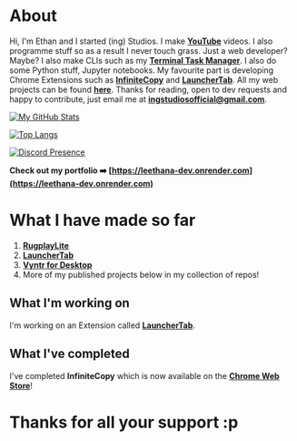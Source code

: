 # About
Hi, I'm Ethan and I started (ing) Studios. I make [**YouTube**](https://youtube.com/@ai-turtle) videos. I also programme stuff so as a result I never touch grass. Just a web developer? Maybe? I also make CLIs such as my [**Terminal Task Manager**](https://github.com/ingStudiosOfficial/terminaltaskmanager). I also do some Python stuff, Jupyter notebooks. My favourite part is developing Chrome Extensions such as [**InfiniteCopy**](https://github.com/ing-Studios-Web-Labs/infinitecopy) and [**LauncherTab**](https://github.com/ing-Studios-Web-Labs/launchertab). All my web projects can be found [**here**](https://github.com/ing-Studios-Web-Labs). Thanks for reading, open to dev requests and happy to contribute, just email me at [**ingstudiosofficial@gmail.com**](mailto:ingstudiosofficial@gmail.com?subject=Developer%20Request).

[![My GitHub Stats](https://github-readme-stats.vercel.app/api?username=ingStudiosOfficial)](https://github.com/anuraghazra/github-readme-stats)

[![Top Langs](https://github-readme-stats.vercel.app/api/top-langs/?username=ingStudiosOfficial)](https://github.com/anuraghazra/github-readme-stats)

[![Discord Presence](https://lanyard.cnrad.dev/api/1128648335096549487)](https://discord.com/users/1128648335096549487)

**Check out my portfolio ➡️ [https://leethana-dev.onrender.com](https://leethana-dev.onrender.com)**

# What I have made so far
1. [**RugplayLite**](https://github.com/ing-Studios-Web-Labs/rugplaylite)
2. [**LauncherTab**](https://github.com/ing-Studios-Web-Labs/launchertab)
3. [**Vyntr for Desktop**](https://github.com/ingStudiosOfficial/vyntrdesktop)
4. More of my published projects below in my collection of repos!

## What I'm working on
I'm working on an Extension called [**LauncherTab**](https://github.com/ing-Studios-Web-Labs/launchertab).

## What I've completed
I've completed **InfiniteCopy** which is now available on the [**Chrome Web Store**](https://chromewebstore.google.com/detail/infinitecopy/pdpmaoljompdbigcclpkkhjoiompjpkc)!

# Thanks for all your support :p
